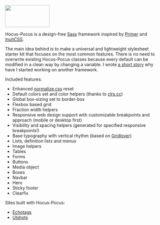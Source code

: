 <div class="hidden">
  <a href="http://hocus-pocus.io">
    <img src="http://bkzl.github.io/hocus-pocus/img/brand-light.png" width="144px" height="72px">
  </a>
</div>

Hocus-Pocus is a design-free [Sass](http://sass-lang.com) framework
inspired by [Primer](https://github.com/primer/primer) and [InuitCSS](https://github.com/inuitcss/).

The main idea behind is to make a universal and lightweight stylesheet starter
kit that focuses on the most common features. There is no need to overwrite
existing Hocus-Pocus classes because every default can be modified in
a clean way by changing a variable. I wrote [a short story](http://www.sitepoint.com/hocus-pocus-building-a-design-free-sass-framework)
why have I started working on another framework.

Included features:

* Enhanced [normalize.css](https://github.com/necolas/normalize.css) reset
* Default colors set and color helpers (thanks to [clrs.cc](http://clrs.cc))
* Global box-sizing set to border-box
* Flexbox based grid
* Fraction width helpers
* Responsive web design support with customizable breakpoints and approach (mobile or desktop first)
* Visibility and spacing helpers (generated for specified responsive breakpoints!)
* Base typography with vertical rhythm (based on [Gridlover](http://www.gridlover.net/try))
* Lists, definition lists and menus
* Image helpers
* Tables
* Forms
* Buttons
* Media object
* Boxes
* Navbar
* Hero
* Sticky footer
* Clearfix

Sites built with Hocus-Pocus:

* [Echotags](http://echotags.io)
* [UIshots](http://uishots.com)
